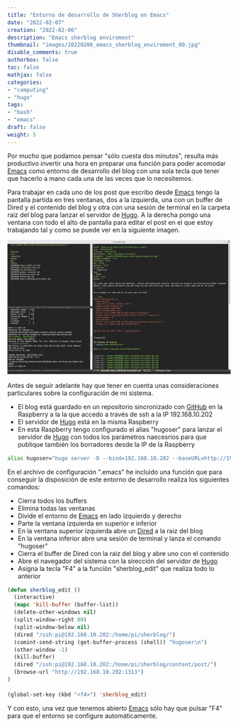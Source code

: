 ```yaml
---
title: "Entorno de desarrollo de Sherblog en Emacs"
date: "2022-02-07"
creation: "2022-02-06"
description: "Emacs sherblog enviroment"
thumbnail: "images/20220206_emacs_sherblog_enviroment_00.jpg"
disable_comments: true
authorbox: false
toc: false
mathjax: false
categories:
- "computing"
- "hugo"
tags:
- "bash"
- "emacs"
draft: false
weight: 5
---
```

Por mucho que podamos pensar "sólo cuesta dos minutos", resulta más productivo invertir una hora en preparar una función para poder acomodar [Emacs] como entorno de desarrollo del blog con una sola tecla que tener que hacerlo a mano cada una de las veces que lo necesitemos.
<!--more-->

Para trabajar en cada uno de los post que escribo desde [Emacs] tengo la pantalla partida en tres ventanas, dos a la izquierda, una con un buffer de Dired y el contenido del blog y otra con una sesión de terminal en la carpeta raiz del blog para lanzar el servidor de [Hugo]. A la derecha pongo una ventana con todo el alto de pantalla para editar el post en el que estoy trabajando tal y como se puede ver en la siguiente imagen.

![image-01]

Antes de seguir adelante hay que tener en cuenta unas consideraciones particulares sobre la configuración de mi sistema.
- El blog está guardado en un repositorio sincronizado con [GitHub] en la Raspberry a la la que accedo a través de ssh a la IP 192.168.10.202
- El servidor de [Hugo] está en la misma Raspberry
- En esta Raspberry tengo configurado el alias "hugoser" para lanzar el servidor de [Hugo] con todos los parámetros naecesrios para que publique también los borradores desde la IP de la Raspberry

``` bash
alias hugoser="hugo server -D --bind=192.168.10.202 --baseURL=http://192.168.10.202:1313
```

En el archivo de configuración ".emacs" he incluido una función que para conseguir la disposición de este entorno de desarrollo realiza los siguientes comandos:
- Cierra todos los buffers
- Elimina todas las ventanas
- Divide el entorno de [Emacs] en lado izquierdo y derecho
- Parte la ventana izquierda en superior e inferior
- En la ventana superior izquierda abre un [Dired] a la raiz del blog
- En la ventana inferior abre una sesión de terminal y lanza el comando "hugoser"
- Cierra el buffer de Dired con la raiz del blog y abre uno con el contenido
- Abre el navegador del sistema con la sirección del servidor de [Hugo]
- Asigna la tecla "F4" a la función "sherblog_edit" que realiza todo lo anterior

``` lisp
(defun sherblog_edit ()
  (interactive)
  (mapc 'kill-buffer (buffer-list))
  (delete-other-windows nil)
  (split-window-right 80)
  (split-window-below nil)
  (dired "/ssh:pi@192.168.10.202:/home/pi/sherblog/")
  (comint-send-string (get-buffer-process (shell)) "hugoser\n")
  (other-window -1)
  (kill-buffer)
  (dired "/ssh:pi@192.168.10.202:/home/pi/sherblog/content/post/")
  (browse-url "http://192.168.10.202:1313")
)

(global-set-key (kbd "<f4>") 'sherblog_edit)
```

Y con esto, una vez que tenemos abierto [Emacs] sólo hay que pulsar "F4" para que el entorno se configure automáticamente.

[Dired]: https://www.emacswiki.org/emacs/DiredMode
[Emacs]: https://www.gnu.org/software/emacs/
[GitHub]: https://github.com
[Hugo]: https://gohugo.io


[image-01]: /images/20220206_emacs_sherblog_enviroment_01.jpg
